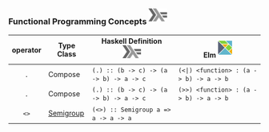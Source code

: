 


### Functional Programming Concepts <sup><img src="../images/602px-Haskell-Logo.svg.png" width=37 height=26><img></sup>

|  operator   | Type Class  |  Haskell Definition <sup><img src="../images/602px-Haskell-Logo.svg.png" width=37 height=26><img></sup>   |  Elm <sup><img src="../images/elm-logo.png" width=28px height=28px><img></sup> |
|:-----------:|-------------|------------------------------------------------------|------------|
| `.`         | Compose     | `(.) :: (b -> c) -> (a -> b) -> a -> c`              | `(<\|) <function> : (a -> b) -> a -> b` |
| `.`         | Compose     | `(.) :: (b -> c) -> (a -> b) -> a -> c`              | `(>>) <function> : (a -> b) -> a -> b` |
| `<>`        | [Semigroup](https://wiki.haskell.org/Typeclassopedia#Semigroup)    | `(<>) :: Semigroup a => a -> a -> a`                 |          |
